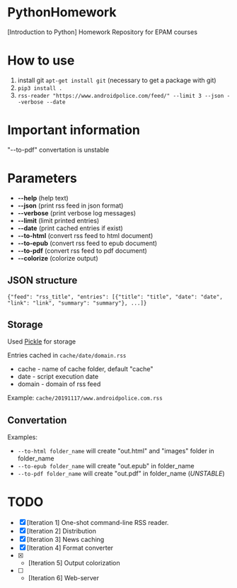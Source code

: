 # PythonHomework
[Introduction to Python] Homework Repository for EPAM courses

# How to use
1.  install git `apt-get install git` (necessary to get a package with git)
2.  `pip3 install .`
3.  `rss-reader "https://www.androidpolice.com/feed/" --limit 3 --json --verbose --date`

# Important information
"--to-pdf" convertation is unstable

# Parameters
-  **--help** (help text)
-  **--json** (print rss feed in json format)
-  **--verbose** (print verbose log messages)
-  **--limit** (limit printed entries)
-  **--date** (print cached entries if exist)
-  **--to-html** (convert rss feed to html document)
-  **--to-epub** (convert rss feed to epub document)
-  **--to-pdf** (convert rss feed to pdf document)
-  **--colorize** (colorize output)

## JSON structure
`{"feed": "rss_title", "entries": [{"title": "title", "date": "date", "link": "link", "summary": "summary"}, ...]}`

## Storage
Used [Pickle](https://docs.python.org/3/library/pickle.html) for storage

Entries cached in `cache/date/domain.rss`
-  cache - name of cache folder, default "cache"
-  date - script execution date
-  domain - domain of rss feed

Example: `cache/20191117/www.androidpolice.com.rss`

## Convertation

Examples:
-  `--to-html folder_name` will create "out.html" and "images" folder in folder_name
-  `--to-epub folder_name` will create "out.epub" in folder_name
-  `--to-pdf folder_name` will create "out.pdf" in folder_name (*UNSTABLE*)

# TODO
-   [x] [Iteration 1] One-shot command-line RSS reader.
-   [x] [Iteration 2] Distribution
-   [x] [Iteration 3] News caching
-   [x] [Iteration 4] Format converter
-   [x] * [Iteration 5] Output colorization
-   [ ] * [Iteration 6] Web-server
